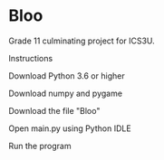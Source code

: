 # Bloo
Grade 11 culminating project for ICS3U.

Instructions

Download Python 3.6 or higher

Download numpy and pygame

Download the file "Bloo"


Open main.py using Python IDLE

Run the program
